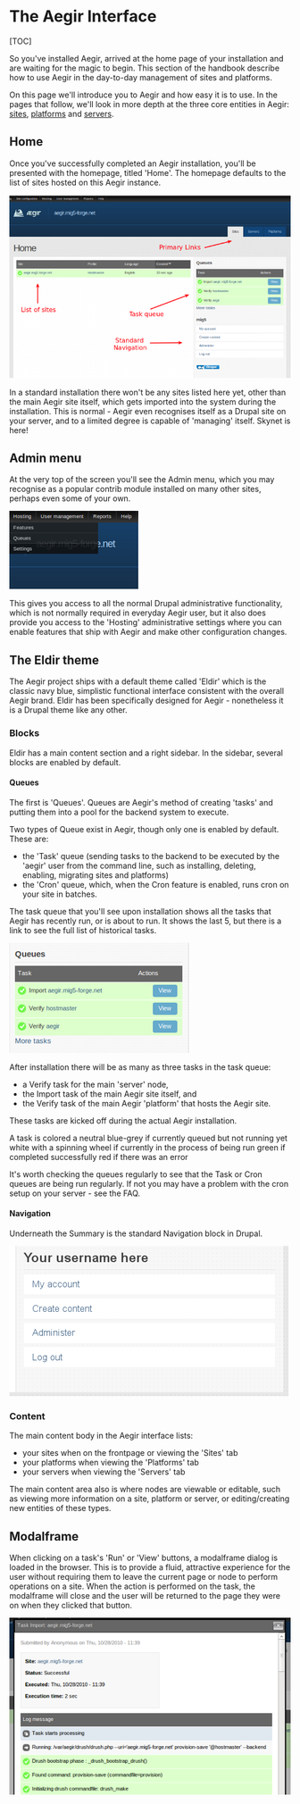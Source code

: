 The Aegir Interface
===================

[TOC]

So you've installed Aegir, arrived at the home page of your installation and are waiting for the magic to begin. This section of the handbook describe how to use Aegir in the day-to-day management of sites and platforms.

On this page we'll introduce you to Aegir and how easy it is to use. In the pages that follow, we'll look in more depth at the three core entities in Aegir: [sites](/usage/sites), [platforms](/usage/platforms) and [servers](/usage/servers).

Home
----

Once you've successfully completed an Aegir installation, you'll be presented with the homepage, titled 'Home'. The homepage defaults to the list of sites hosted on this Aegir instance.

![Aegir interface](/_images/ui-intro.png)

In a standard installation there won't be any sites listed here yet, other than the main Aegir site itself, which gets imported into the system during the installation. This is normal - Aegir even recognises itself as a Drupal site on your server, and to a limited degree is capable of 'managing' itself. Skynet is here!


Admin menu
----------

At the very top of the screen you'll see the Admin menu, which you may recognise as a popular contrib module installed on many other sites, perhaps even some of your own.

![Admin menu](/_images/admin-menu.png)

This gives you access to all the normal Drupal administrative functionality, which is not normally required in everyday Aegir user, but it also does provide you access to the 'Hosting' administrative settings where you can enable features that ship with Aegir and make other configuration changes.


The Eldir theme
---------------

The Aegir project ships with a default theme called 'Eldir' which is the
classic navy blue, simplistic functional interface consistent with the overall
Aegir brand. Eldir has been specifically designed for Aegir - nonetheless it is
a Drupal theme like any other.

### Blocks

Eldir has a main content section and a right sidebar. In the sidebar, several
blocks are enabled by default.

#### Queues

The first is 'Queues'. Queues are Aegir's method of creating 'tasks' and putting them into a pool for the backend system to execute.

Two types of Queue exist in Aegir, though only one is enabled by default. These are:

* the 'Task' queue (sending tasks to the backend to be executed by the 'aegir' user from the command line, such as installing, deleting, enabling, migrating sites and platforms)
* the 'Cron' queue, which, when the Cron feature is enabled, runs cron on your site in batches.

The task queue that you'll see upon installation shows all the tasks that Aegir has recently run, or is about to run. It shows the last 5, but there is a link to see the full list of historical tasks.

![Task queue block](/_images/task-queue-block.png)

After installation there will be as many as three tasks in the task queue:

* a Verify task for the main 'server' node,
* the Import task of the main Aegir site itself, and
* the Verify task of the main Aegir 'platform' that hosts the Aegir site.

These tasks are kicked off during the actual Aegir installation.

A task is colored a neutral blue-grey if currently queued but not running yet white with a spinning wheel if currently in the process of being run green if completed successfully red if there was an error

It's worth checking the queues regularly to see that the Task or Cron queues
are being run regularly. If not you may have a problem with the cron setup on
your server - see the FAQ.

#### Navigation

Underneath the Summary is the standard Navigation block in Drupal.

![Navigation menu](/_images/navigation-block.png)

### Content

The main content body in the Aegir interface lists:

* your sites when on the frontpage or viewing the 'Sites' tab
* your platforms when viewing the 'Platforms' tab
* your servers when viewing the 'Servers' tab

The main content area also is where nodes are viewable or editable, such as viewing more information on a site, platform or server, or editing/creating new entities of these types.


Modalframe
----------

When clicking on a task's 'Run' or 'View' buttons, a modalframe dialog is
loaded in the browser. This is to provide a fluid, attractive experience for
the user without requiring them to leave the current page or node to perform
operations on a site. When the action is performed on the task, the modalframe
will close and the user will be returned to the page they were on when they
clicked that button.

![Modal frame](/_images/modal-frame.png)
